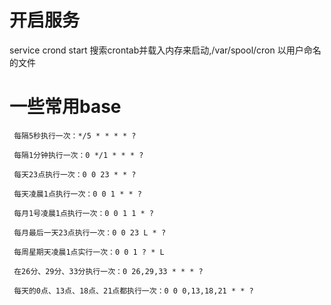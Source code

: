 # 开启服务

service crond start
搜索crontab并载入内存来启动,/var/spool/cron 以用户命名的文件

# 一些常用base
```
 每隔5秒执行一次：*/5 * * * * ?

 每隔1分钟执行一次：0 */1 * * * ?

 每天23点执行一次：0 0 23 * * ?

 每天凌晨1点执行一次：0 0 1 * * ?

 每月1号凌晨1点执行一次：0 0 1 1 * ?

 每月最后一天23点执行一次：0 0 23 L * ?

 每周星期天凌晨1点实行一次：0 0 1 ? * L

 在26分、29分、33分执行一次：0 26,29,33 * * * ?

 每天的0点、13点、18点、21点都执行一次：0 0 0,13,18,21 * * ?

```
